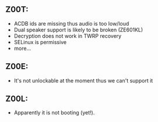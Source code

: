 Z00T:
---
* ACDB ids are missing thus audio is too low/loud
* Dual speaker support is likely to be broken (ZE601KL)
* Decryption does not work in TWRP recovery
* SELinux is permissive
* more...

Z00E:
---
* It's not unlockable at the moment thus we can't support it

Z00L:
---
* Apparently it is not booting (yet!).
